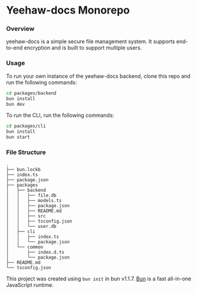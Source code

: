 # Yeehaw-docs Monorepo

### Overview

yeehaw-docs is a simple secure file management system. It supports end-to-end encryption and is built to support multiple users.

### Usage

To run your own instance of the yeehaw-docs backend, clone this repo and run the following commands:

```bash
cd packages/backend
bun install
bun dev
```

To run the CLI, run the following commands:

```bash
cd packages/cli
bun install
bun start
```

### File Structure

```
.
├── bun.lockb
├── index.ts
├── package.json
├── packages
│   ├── backend
│   │   ├── file.db
│   │   ├── models.ts
│   │   ├── package.json
│   │   ├── README.md
│   │   ├── src
│   │   ├── tsconfig.json
│   │   └── user.db
│   ├── cli
│   │   ├── index.ts
│   │   └── package.json
│   └── common
│       ├── index.d.ts
│       └── package.json
├── README.md
└── tsconfig.json
```

This project was created using `bun init` in bun v1.1.7. [Bun](https://bun.sh) is a fast all-in-one JavaScript runtime.
